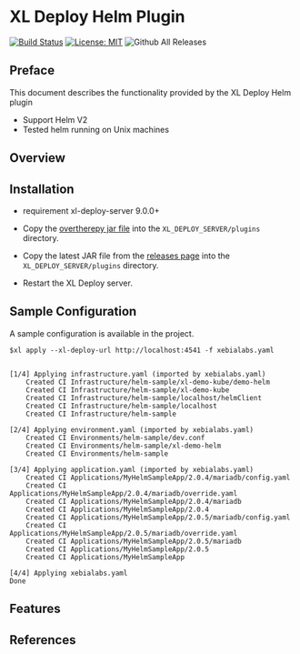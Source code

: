 # XL Deploy Helm Plugin

[![Build Status][xld-helm-plugin-travis-image]][xld-helm-plugin-travis-url]
[![License: MIT][xld-helm-plugin-license-image]][xld-helm-plugin-license-url]
![Github All Releases][xld-helm-plugin-downloads-image]

[xld-helm-plugin-travis-image]: https://travis-ci.org/xebialabs-community/xld-helm-plugin.svg?branch=master
[xld-helm-plugin-travis-url]: https://travis-ci.org/xebialabs-community/xld-helm-plugin
[xld-helm-plugin-license-image]: https://img.shields.io/badge/License-MIT-yellow.svg
[xld-helm-plugin-license-url]: https://opensource.org/licenses/MIT
[xld-helm-plugin-downloads-image]: https://img.shields.io/github/downloads/xebialabs-community/xld-helm-plugin/total.svg

## Preface

This document describes the functionality provided by the XL Deploy Helm plugin 
* Support Helm V2 
* Tested helm running on Unix machines

## Overview

## Installation

* requirement xl-deploy-server 9.0.0+
* Copy the [overtherepy jar file](https://github.com/xebialabs-community/overthere-pylib/releases/download/v0.0.4/overtherepy-0.0.4.jar) into the `XL_DEPLOY_SERVER/plugins` directory.

* Copy the latest JAR file from the [releases page](https://github.com/xebialabs-community/xld-helm-plugin/releases) into the `XL_DEPLOY_SERVER/plugins` directory.
* Restart the XL Deploy server.

## Sample Configuration
A sample configuration is available in the project.

```
$xl apply --xl-deploy-url http://localhost:4541 -f xebialabs.yaml 


[1/4] Applying infrastructure.yaml (imported by xebialabs.yaml)
    Created CI Infrastructure/helm-sample/xl-demo-kube/demo-helm
    Created CI Infrastructure/helm-sample/xl-demo-kube
    Created CI Infrastructure/helm-sample/localhost/helmClient
    Created CI Infrastructure/helm-sample/localhost
    Created CI Infrastructure/helm-sample

[2/4] Applying environment.yaml (imported by xebialabs.yaml)
    Created CI Environments/helm-sample/dev.conf
    Created CI Environments/helm-sample/xl-demo-helm
    Created CI Environments/helm-sample

[3/4] Applying application.yaml (imported by xebialabs.yaml)
    Created CI Applications/MyHelmSampleApp/2.0.4/mariadb/config.yaml
    Created CI Applications/MyHelmSampleApp/2.0.4/mariadb/override.yaml
    Created CI Applications/MyHelmSampleApp/2.0.4/mariadb
    Created CI Applications/MyHelmSampleApp/2.0.4
    Created CI Applications/MyHelmSampleApp/2.0.5/mariadb/config.yaml
    Created CI Applications/MyHelmSampleApp/2.0.5/mariadb/override.yaml
    Created CI Applications/MyHelmSampleApp/2.0.5/mariadb
    Created CI Applications/MyHelmSampleApp/2.0.5
    Created CI Applications/MyHelmSampleApp

[4/4] Applying xebialabs.yaml
Done
```
## Features

## References

